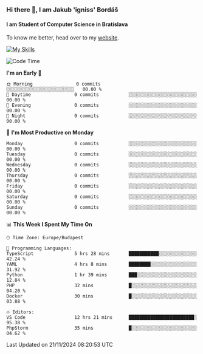 ### Hi there 👋, I am Jakub 'igniss' Bordáš

#### I am Student of Computer Science in Bratislava
To know me better, head over to my [website](https://bordas.sk).

[![My Skills](https://skillicons.dev/icons?i=js,html,css,figma,svelte,java,kotlin,python,postgresql,typescript,nest,nodejs)](https://bordas.sk)


<!--START_SECTION:waka-->
![Code Time](http://img.shields.io/badge/Code%20Time-1%2C585%20hrs%202%20mins-blue)

**I'm an Early 🐤** 

```text
🌞 Morning                0 commits           ░░░░░░░░░░░░░░░░░░░░░░░░░   00.00 % 
🌆 Daytime                0 commits           ░░░░░░░░░░░░░░░░░░░░░░░░░   00.00 % 
🌃 Evening                0 commits           ░░░░░░░░░░░░░░░░░░░░░░░░░   00.00 % 
🌙 Night                  0 commits           ░░░░░░░░░░░░░░░░░░░░░░░░░   00.00 % 
```
📅 **I'm Most Productive on Monday** 

```text
Monday                   0 commits           ░░░░░░░░░░░░░░░░░░░░░░░░░   00.00 % 
Tuesday                  0 commits           ░░░░░░░░░░░░░░░░░░░░░░░░░   00.00 % 
Wednesday                0 commits           ░░░░░░░░░░░░░░░░░░░░░░░░░   00.00 % 
Thursday                 0 commits           ░░░░░░░░░░░░░░░░░░░░░░░░░   00.00 % 
Friday                   0 commits           ░░░░░░░░░░░░░░░░░░░░░░░░░   00.00 % 
Saturday                 0 commits           ░░░░░░░░░░░░░░░░░░░░░░░░░   00.00 % 
Sunday                   0 commits           ░░░░░░░░░░░░░░░░░░░░░░░░░   00.00 % 
```


📊 **This Week I Spent My Time On** 

```text
🕑︎ Time Zone: Europe/Budapest

💬 Programming Languages: 
TypeScript               5 hrs 28 mins       ███████████░░░░░░░░░░░░░░   42.24 % 
YAML                     4 hrs 8 mins        ████████░░░░░░░░░░░░░░░░░   31.92 % 
Python                   1 hr 39 mins        ███░░░░░░░░░░░░░░░░░░░░░░   12.84 % 
PHP                      32 mins             █░░░░░░░░░░░░░░░░░░░░░░░░   04.20 % 
Docker                   30 mins             █░░░░░░░░░░░░░░░░░░░░░░░░   03.88 % 

🔥 Editors: 
VS Code                  12 hrs 21 mins      ████████████████████████░   95.38 % 
PhpStorm                 35 mins             █░░░░░░░░░░░░░░░░░░░░░░░░   04.62 % 
```


 Last Updated on 21/11/2024 08:20:53 UTC
<!--END_SECTION:waka-->
